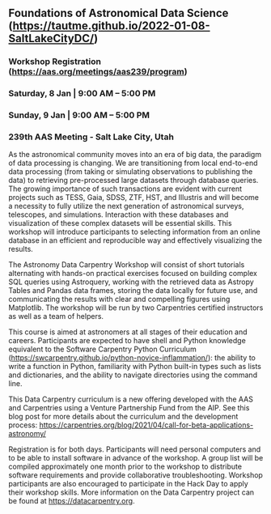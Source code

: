 ## Foundations of Astronomical Data Science (https://tautme.github.io/2022-01-08-SaltLakeCityDC/)
### Workshop Registration (https://aas.org/meetings/aas239/program)

### Saturday, 8 Jan | 9:00 AM – 5:00 PM
### Sunday, 9 Jan | 9:00 AM – 5:00 PM

### 239th AAS Meeting - Salt Lake City, Utah 

As the astronomical community moves into an era of big data, the paradigm of data processing is changing. We are transitioning from local end-to-end data processing (from taking or simulating observations to publishing the data) to retrieving pre-processed large datasets through database queries. The growing importance of such transactions are evident with current projects such as TESS, Gaia, SDSS, ZTF, HST, and Illustris and will become a necessity to fully utilize the next generation of astronomical surveys, telescopes, and simulations. Interaction with these databases and visualization of these complex datasets will be essential skills. This workshop will introduce participants to selecting information from an online database in an efficient and reproducible way and effectively visualizing the results. 

The Astronomy Data Carpentry Workshop will consist of short tutorials alternating with hands-on practical exercises focused on building complex SQL queries using Astroquery, working with the retrieved data as Astropy Tables and Pandas data frames, storing the data locally for future use, and communicating the results with clear and compelling figures using Matplotlib. The workshop will be run by two Carpentries certified instructors as well as a team of helpers.

This course is aimed at astronomers at all stages of their education and careers. Participants are expected to have shell and Python knowledge equivalent to the Software Carpentry Python Curriculum (https://swcarpentry.github.io/python-novice-inflammation/): the ability to write a function in Python, familiarity with Python built-in types such as lists and dictionaries, and the ability to navigate directories using the command line. 

This Data Carpentry curriculum is a new offering developed with the AAS and Carpentries using a Venture Partnership Fund from the AIP. See this blog post for more details about the curriculum and the development process: https://carpentries.org/blog/2021/04/call-for-beta-applications-astronomy/ 

Registration is for both days. Participants will need personal computers and to be able to install software in advance of the workshop. A group list will be compiled approximately one month prior to the workshop to distribute software requirements and provide collaborative troubleshooting. Workshop participants are also encouraged to participate in the Hack Day to apply their workshop skills. More information on the Data Carpentry project can be found at https://datacarpentry.org.
